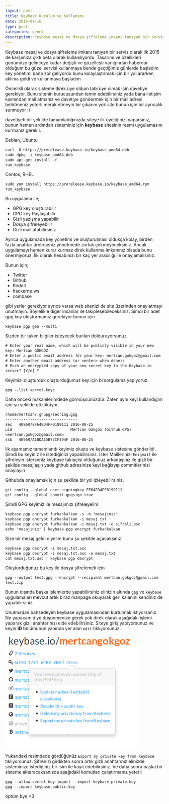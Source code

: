 ```yaml
---
layout: post
title: Keybase Kurulum ve Kullanımı
date: 2016-09-16
type: post
categories: genel
description: Keybase mesaj ve dosya şifreleme imkanı tanıyan bir servis olarak ilk 2015 de karşımıza çıktı beta olarak kullanılıyordu. Tasarımı ve özellikleri günümüze gelinceye kadar
---
```


Keybase mesaj ve dosya şifreleme imkanı tanıyan bir servis olarak ilk 2015 de karşımıza çıktı beta olarak kullanılıyordu. Tasarımı ve özellikleri günümüze gelinceye kadar değişti ve güzelleşti varlığından haberdar olduğum bu güzel servisi kullanmaya bende geçtiğimiz günlerde başladım key yönetimi bana zor geliyordu bunu kolaylaştırmak için bir yol ararken aklıma geldi ve kullanmaya başladım

Öncelikli olarak sisteme direk üye oldum tabi üye olmak için davetiye gerekiyor. Bunu sitenin kurucusundan temin edebilirsiniz yada bana iletişim kısmından mail atmanız ve davetiye göndermek için bir mail adresi belirtmeniz yeterli merak etmeyin bir çıkarım yok site bunun için bir ayrıcalık sunmuyor :)

davetiyeti bir şekilde tamamladığınızda siteye ilk üyeliğinizi yaparsınız, bunun hemen ardından sisteminiz için **keybase** sitesinin resmi uygulamasını kurmanız gerekir.

Debian, Ubuntu

```console
curl -O https://prerelease.keybase.io/keybase_amd64.deb
sudo dpkg -i keybase_amd64.deb
sudo apt-get install -f
run_keybase
```

Centos, RHEL

```console
sudo yum install https://prerelease.keybase.io/keybase_amd64.rpm
run_keybase
```

Bu uygulama ile;

- GPG key oluşturabilir
- GPG key Paylaşabilir
- Gizli yazışma yapabilir
- Dosya şifreleyebilir
- Gizli mail atabilirsiniz

Ayrıca uygulamada key yönetimi ve oluşturulması oldukça kolay, birden fazla anahtar üretirseniz yönetmede zorluk çekmeyeceksiniz. Ancak uygulamayı hemen kurar kurmaz direk kullanma imkanınız olsada bunu önermiyoruz. İlk olarak hesabınızı bir kaç yer aracılığı ile onaylamalısınız.

Bunun için;

- Twitter
- Github
- Reddit
- hackerne.ws
- coinbase

gibi yerler gerekiyor ayrıca varsa web sitenizi de site üzerinden onaylatmayı unutmayın. Böylelikle diğer insanlar ile takipleşebileceksiniz. Şimdi bir adet gpg key oluşturmamız gerekiyor bunun için

```console
keybase pgp gen --multi
```

Sizden bir takım bilgiler isteyecek bunları dolduruyorsunuz.

```console
# Enter your real name, which will be publicly visible in your new key: Mertcan GÖKGÖZ
# Enter a public email address for your key: mertcan.gokgoz@gmail.com
# Enter another email address (or <enter> when done):
# Push an encrypted copy of your new secret key to the Keybase.io server? [Y/n] Y
```

Keyimizi oluşturduk oluşturduğumuz key için bi sorgulama yapıyoruz.

```console
gpg --list-secret-keys
```

Daha önceki makalelerimdede görmüşsünüzdür. Zaten aynı keyi kullandığım için şu şekilde gözüküyor.

```console
/home/mertcan/.gnupg/secring.gpg
--------------------------------
sec   4096R/EF64ED4FF0199111 2016-08-25
uid                          Mertcan Gökgöz (Github GPG) <mertcan.gokgoz@gmail.com>
ssb   4096R/A1BDA15B77CF194F 2016-08-25
```

İlk aşamamız tamamlandı keyimiz oluştu ve keybase sistesine gönderildi. Şimdi bu keyiniz ile istediğinizi yapabilirsiniz. İster Maillerinizi `Enigmail` ile şifreleyin isterseniz keybase takipçisi olduğunuz arkadaşınız ile gizli bir şekilde mesajlaşın yada github adresinize keyi bağlayıp commitlerinizi onaylayın

Githubda onaylamak için şu şekilde bir yol izleyebilirsiniz.

```console
git config --global user.signingkey EF64ED4FF0199111
git config --global commit.gpgsign true
```

Şimdi GPG keyimiz ile mesajımızı şifreleyelim

```console
keybase pgp encrypt furkankalkan -s -m "mesajınız"
keybase pgp encrypt furkankalkan -i mesaj.txt
keybase pgp encrypt furkankalkan -i mesaj.txt -o sifreli.asc
echo 'mesajınız' | keybase pgp encrypt furkankalkan
```

Size bir mesaj geldi diyelim bunu şu şekilde açacaksınız

```console
keybase pgp decrypt -i mesaj.txt.asc           
keybase pgp decrypt -i mesaj.txt.asc -o mesaj.txt
cat mesaj.txt.asc | keybase pgp decrypt        
```

Oluşturduğunuz bu key ile dosya şifrelemek için

```console
gpg --output test.gpg --encrypt --recipient mertcan.gokgoz@gmail.com test.zip
```

Bunun dışında başka işlemlerde yapabilirsiniz elinizin altında `gpg` ve `keybase` uygulamaları mevcut artık biraz manpage okuyarak geri kalanını kendiniz de yapabilirsiniz.

Unutmadan bahsedeyim keybase uygulamasından kurtulmak istiyorsanız. Ne yapacam diye düşünmenize gerek yok direk olarak aşağıdaki işlemi yaparak gizli anahtarınızı elde edebilirsiniz. Siteye giriş yapıyorsunuz ve keyin **ID** bölümünün yanında yer alan `edit` tıklıyorsunuz.

![exportkey](/assets/exportkey.png)

Yukarıdaki resimdede gördüğünüz `Export my private key from Keybase` tıklıyorsunuz. Şifrenizi girdikten sonra artık gizli anahtarınız elinizde sisteminize istediğiniz bir isim ile kayıt edebilirsiniz. Ve daha sonra başka bir sisteme aktaracaksanızda aşağıdaki komutları çalıştırmanız yeterli

```console
gpg --allow-secret-key-import --import keybase-private.key
gpg --import keybase-public.key
```

öptüm bye <3
